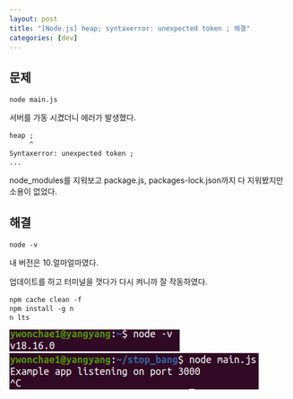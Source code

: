 ```yaml
---
layout: post
title: "[Node.js] heap; syntaxerror: unexpected token ; 해결"
categories: [dev]
---
```


## 문제

```
node main.js
```

서버를 가동 시켰더니 에러가 발생했다.

```
heap ;
     ^
Syntaxerror: unexpected token ;
...
```

node_modules를 지워보고 package.js, packages-lock.json까지 다 지워봤지만 소용이 없었다.

## 해결

```
node -v
```

내 버전은 10.얼마얼마였다.

업데이트를 하고 터미널을 껏다가 다시 켜니까 잘 작동하였다.

```
npm cache clean -f
npm install -g n
n lts
```

<img src='../attachment/230507/Screenshot_nodev.png'>

<img src='../attachment/230507/Screenshot_nodemain.png'>